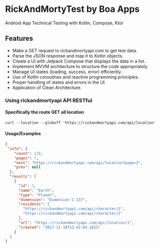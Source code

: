 # RickAndMortyTest by Boa Apps

Android App Technical Testing with Kotlin, Compose, Ktor

## Features

- Make a GET request to rickandmortyapi.com to get test data.
- Parse the JSON response and map it to Kotlin objects.
- Create a UI with Jetpack Compose that displays the data in a list.
- Implement MVVM architecture to structure the code appropriately.
- Manage UI states (loading, success, error) efficiently.
- Use of Kotlin coroutines and reactive programming principles.
- Proper handling of states and errors in the UI.
- Application of Clean Architecture.

### Using rickandmortyapi API RESTful

#### Specifically the route GET all location

```cURL
curl --location --globoff 'https://rickandmortyapi.com/api/location'
```

#### Usage/Examples

```json
{
 "info": {
    "count": 126,
    "pages": 7,
    "next": "https://rickandmortyapi.com/api/location?page=2",
    "prev": null
  },
  "results": [
    {
      "id": 1,
      "name": "Earth",
      "type": "Planet",
      "dimension": "Dimension C-137",
      "residents": [
        "https://rickandmortyapi.com/api/character/1",
        "https://rickandmortyapi.com/api/character/2"
      ],
      "url": "https://rickandmortyapi.com/api/location/1",
      "created": "2017-11-10T12:42:04.162Z"
    }
  ]
}
```
